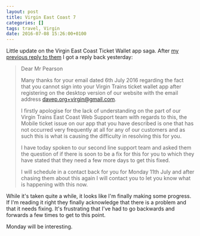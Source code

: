 ```yaml
---
layout: post
title: Virgin East Coast 7
categories: []
tags: travel, Virgin
date: 2016-07-08 15:26:00+0100
---
```


Little update on the Virgin East Coast Ticket Wallet app saga. After
[my previous reply to them](/2016/07/06/virgin_east_coast_6.html) I got a
reply back yesterday:

> Dear Mr Pearson
>
> Many thanks for your email dated 6th July 2016 regarding the fact that you
> cannot sign into your Virgin Trains ticket wallet app after registering on
> the desktop version of our website with the email address
> davep.org+virgin@gmail.com.
>
> I firstly apologise for the lack of understanding on the part of our
> Virgin Trains East Coast Web Support team with regards to this, the Mobile
> ticket issue on our app that you have described is one that has not
> occurred very frequently at all for any of our customers and as such this
> is what is causing the difficulty in resolving this for you.
>
> I have today spoken to our second line support team and asked them the
> question of if there is soon to be a fix for this for you to which they
> have stated that they need a few more days to get this fixed.
>
> I will schedule in a contact back for you for Monday 11th July and after
> chasing them about this again I will contact you to let you know what is
> happening with this now.

While it's taken quite a while, it looks like I'm finally making some
progress. If I'm reading it right they finally acknowledge that there is a
problem and that it needs fixing. It's frustrating that I've had to go
backwards and forwards a few times to get to this point.

Monday will be interesting.

[//]: # (2016-07-08-virgin_east_coast_7.md ends here)
